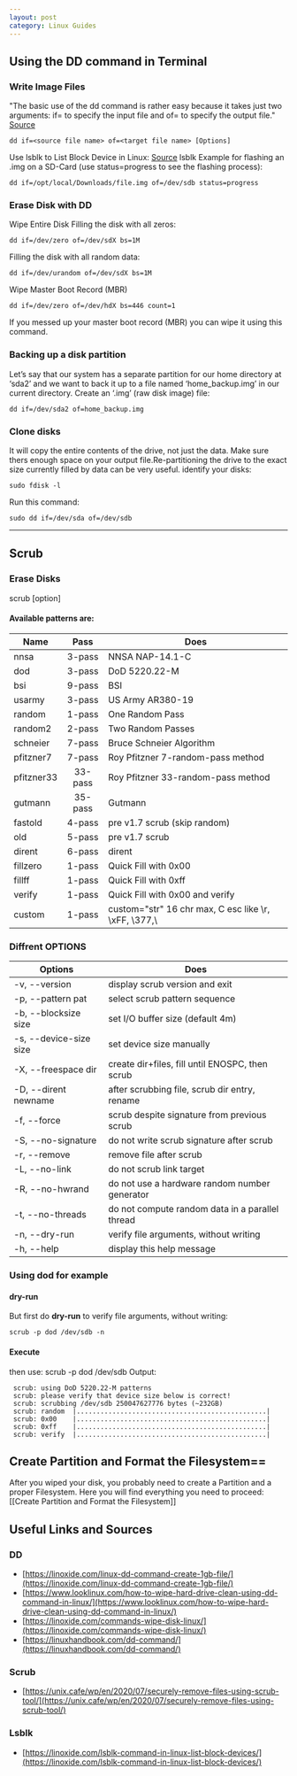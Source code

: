 ```yaml
---
layout: post
category: Linux Guides
---
```


## Using the DD command in Terminal
### Write Image Files
"The basic use of the dd command is rather easy because it takes just two arguments: if= to specify the input file and of= to specify the output file." [Source](https://linoxide.com/linux-dd-command-create-1gb-file/)
```
dd if=<source file name> of=<target file name> [Options]
```
Use lsblk to List Block Device in Linux: [Source](https://linoxide.com/lsblk-command-in-linux-list-block-devices/)
lsblk
Example for flashing an .img on a SD-Card (use status=progress to see the flashing process):
```
dd if=/opt/local/Downloads/file.img of=/dev/sdb status=progress
```
### Erase Disk with DD
Wipe Entire Disk
Filling the disk with all zeros:
```
dd if=/dev/zero of=/dev/sdX bs=1M
```
Filling the disk with all random data:
```
dd if=/dev/urandom of=/dev/sdX bs=1M
```
Wipe Master Boot Record (MBR)
```
dd if=/dev/zero of=/dev/hdX bs=446 count=1
```
If you messed up your master boot record (MBR) you can wipe it using this command.

### Backing up a disk partition
Let’s say that our system has a separate partition for our home directory at ‘sda2’ and we want to back it up to a file named ‘home_backup.img’ in our current directory. Create an ‘.img’ (raw disk image) file:
```
dd if=/dev/sda2 of=home_backup.img
```
### Clone disks
It will copy the entire contents of the drive, not just the data. Make sure thers enough space on your output file.Re-partitioning the drive to the exact size currently filled by data can be very useful.
identify your disks:
```
sudo fdisk -l 
``` 
Run this command:
```
sudo dd if=/dev/sda of=/dev/sdb
```
---

## Scrub
### Erase Disks
 scrub [option] <target>

#### Available patterns are:
| Name          | Pass    | Does                                                   |
|--------------|:--------:|--------------------------------------------------------|
| nnsa         | 3-pass   | NNSA NAP-14.1-C                                        |
| dod          | 3-pass   | DoD 5220.22-M                                          |
| bsi          | 9-pass   | BSI                                                    | 
| usarmy       | 3-pass   | US Army AR380-19                                       |
| random       | 1-pass   | One Random Pass                                        |
| random2      | 2-pass   | Two Random Passes                                      |
| schneier     | 7-pass   | Bruce Schneier Algorithm                               |
| pfitzner7    | 7-pass   | Roy Pfitzner 7-random-pass method                      |
| pfitzner33   | 33-pass  | Roy Pfitzner 33-random-pass method                     |
| gutmann      | 35-pass  | Gutmann                                                |
| fastold      | 4-pass   | pre v1.7 scrub (skip random)                           |
| old          | 5-pass   | pre v1.7 scrub                                         |
| dirent       | 6-pass   | dirent                                                 |
| fillzero     | 1-pass   | Quick Fill with 0x00                                   |
| fillff       | 1-pass   | Quick Fill with 0xff                                   |
| verify       | 1-pass   | Quick Fill with 0x00 and verify                        |
| custom       | 1-pass   | custom="str" 16 chr max, C esc like \r, \xFF, \377,\\  |

### Diffrent OPTIONS
|  Options               | Does                                              |
|------------------------|---------------------------------------------------|
| -v, --version          | display scrub version and exit                    |
| -p, --pattern pat      | select scrub pattern sequence                     |
| -b, --blocksize size   | set I/O buffer size (default 4m)                  |
| -s, --device-size size | set device size manually                          |
| -X, --freespace dir    | create dir+files, fill until ENOSPC, then scrub   |
| -D, --dirent newname   | after scrubbing file, scrub dir entry, rename     |
| -f, --force            | scrub despite signature from previous scrub       |
| -S, --no-signature     | do not write scrub signature after scrub          |
| -r, --remove           | remove file after scrub                           |
| -L, --no-link          | do not scrub link target                          |
| -R, --no-hwrand        | do not use a hardware random number generator     |
| -t, --no-threads       | do not compute random data in a parallel thread   |
| -n, --dry-run          | verify file arguments, without writing            |
| -h, --help             | display this help message                         |
 
### Using dod for example
#### dry-run
But first do **dry-run** to verify file arguments, without writing:
```
scrub -p dod /dev/sdb -n
```
#### Execute
then use:
scrub -p dod /dev/sdb
Output:
```
 scrub: using DoD 5220.22-M patterns
 scrub: please verify that device size below is correct!
 scrub: scrubbing /dev/sdb 250047627776 bytes (~232GB)
 scrub: random  |................................................|   
 scrub: 0x00    |................................................|
 scrub: 0xff    |................................................|
 scrub: verify  |................................................|
```
## Create Partition and Format the Filesystem==
After you wiped your disk, you probably need to create a Partition and a proper Filesystem.
Here you will find everything you need to proceed: [[Create Partition and Format the Filesystem]]

## Useful Links and Sources
### DD
- [https://linoxide.com/linux-dd-command-create-1gb-file/](https://linoxide.com/linux-dd-command-create-1gb-file/)
- [https://www.looklinux.com/how-to-wipe-hard-drive-clean-using-dd-command-in-linux/](https://www.looklinux.com/how-to-wipe-hard-drive-clean-using-dd-command-in-linux/)
- [https://linoxide.com/commands-wipe-disk-linux/](https://linoxide.com/commands-wipe-disk-linux/)
- [https://linuxhandbook.com/dd-command/](https://linuxhandbook.com/dd-command/)
### Scrub
- [https://unix.cafe/wp/en/2020/07/securely-remove-files-using-scrub-tool/](https://unix.cafe/wp/en/2020/07/securely-remove-files-using-scrub-tool/)
### Lsblk
- [https://linoxide.com/lsblk-command-in-linux-list-block-devices/](https://linoxide.com/lsblk-command-in-linux-list-block-devices/)
